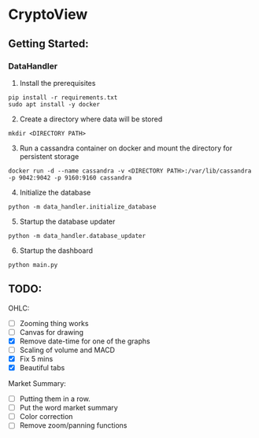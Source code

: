 # CryptoView

## Getting Started:

### DataHandler

1. Install the prerequisites
```console
pip install -r requirements.txt
sudo apt install -y docker
```
2. Create a directory where data will be stored
```console
mkdir <DIRECTORY PATH>
```
3. Run a cassandra container on docker and mount the directory for persistent storage
```console
docker run -d --name cassandra -v <DIRECTORY PATH>:/var/lib/cassandra -p 9042:9042 -p 9160:9160 cassandra
```
4. Initialize the database
```console
python -m data_handler.initialize_database
```
5. Startup the database updater
```console
python -m data_handler.database_updater
```
6. Startup the dashboard
```console
python main.py
```

## TODO:

OHLC:

- [ ] Zooming thing works
- [ ] Canvas for drawing
- [x] Remove date-time for one of the graphs
- [ ] Scaling of volume and MACD
- [x] Fix 5 mins
- [x] Beautiful tabs

Market Summary:

- [ ] Putting them in a row.
- [ ] Put the word market summary
- [ ] Color correction
- [ ] Remove zoom/panning functions
